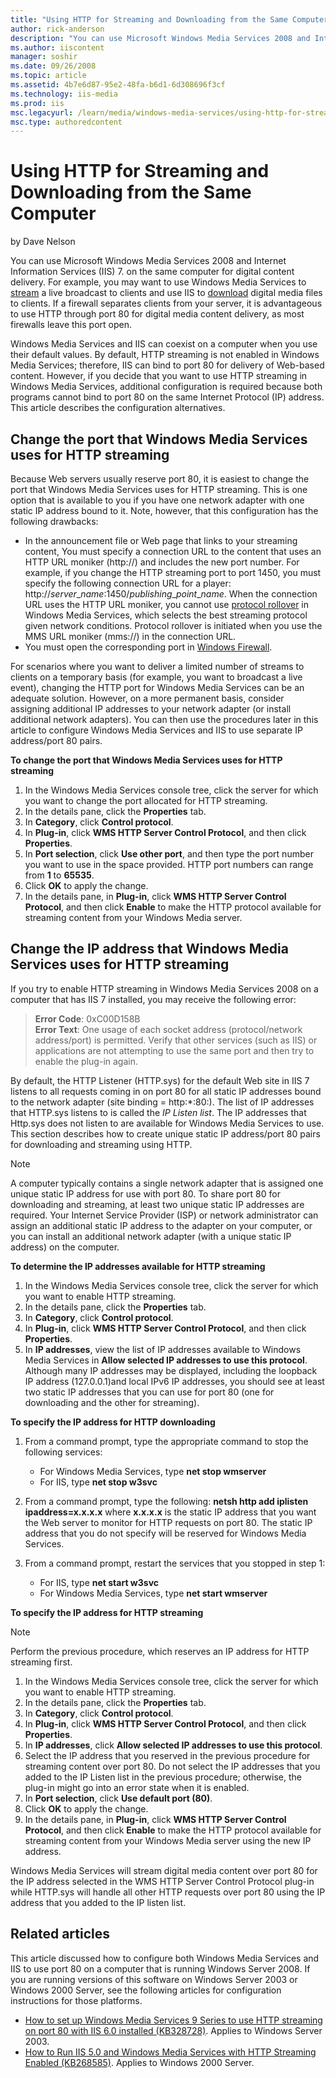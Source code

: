 ```yaml
---
title: "Using HTTP for Streaming and Downloading from the Same Computer | Microsoft Docs"
author: rick-anderson
description: "You can use Microsoft Windows Media Services 2008 and Internet Information Services (IIS) 7. on the same computer for digital content delivery. For example,..."
ms.author: iiscontent
manager: soshir
ms.date: 09/26/2008
ms.topic: article
ms.assetid: 4b7e6d87-95e2-48fa-b6d1-6d308696f3cf
ms.technology: iis-media
ms.prod: iis
msc.legacyurl: /learn/media/windows-media-services/using-http-for-streaming-and-downloading-from-the-same-computer
msc.type: authoredcontent
---
```

Using HTTP for Streaming and Downloading from the Same Computer
====================
by Dave Nelson

You can use Microsoft Windows Media Services 2008 and Internet Information Services (IIS) 7. on the same computer for digital content delivery. For example, you may want to use Windows Media Services to [stream](windows-media-server-or-web-server.md#wms) a live broadcast to clients and use IIS to [download](windows-media-server-or-web-server.md#download) digital media files to clients. If a firewall separates clients from your server, it is advantageous to use HTTP through port 80 for digital media content delivery, as most firewalls leave this port open.

Windows Media Services and IIS can coexist on a computer when you use their default values. By default, HTTP streaming is not enabled in Windows Media Services; therefore, IIS can bind to port 80 for delivery of Web-based content. However, if you decide that you want to use HTTP streaming in Windows Media Services, additional configuration is required because both programs cannot bind to port 80 on the same Internet Protocol (IP) address. This article describes the configuration alternatives.

## Change the port that Windows Media Services uses for HTTP streaming

Because Web servers usually reserve port 80, it is easiest to change the port that Windows Media Services uses for HTTP streaming. This is one option that is available to you if you have one network adapter with one static IP address bound to it. Note, however, that this configuration has the following drawbacks:

- In the announcement file or Web page that links to your streaming content, You must specify a connection URL to the content that uses an HTTP URL moniker (http://) and includes the new port number. For example, if you change the HTTP streaming port to port 1450, you must specify the following connection URL for a player: http://<em>server</em>\_*name*:1450/*publishing*\_*point*\_*name*. When the connection URL uses the HTTP URL moniker, you cannot use [protocol rollover](https://technet.microsoft.com/en-us/library/cc771761.aspx) in Windows Media Services, which selects the best streaming protocol given network conditions. Protocol rollover is initiated when you use the MMS URL moniker (mms://) in the connection URL.
- You must open the corresponding port in [Windows Firewall](https://technet.microsoft.com/en-us/network/bb545423.aspx).

For scenarios where you want to deliver a limited number of streams to clients on a temporary basis (for example, you want to broadcast a live event), changing the HTTP port for Windows Media Services can be an adequate solution. However, on a more permanent basis, consider assigning additional IP addresses to your network adapter (or install additional network adapters). You can then use the procedures later in this article to configure Windows Media Services and IIS to use separate IP address/port 80 pairs.

**To change the port that Windows Media Services uses for HTTP streaming**

1. In the Windows Media Services console tree, click the server for which you want to change the port allocated for HTTP streaming.
2. In the details pane, click the **Properties** tab.
3. In **Category**, click **Control protocol**.
4. In **Plug-in**, click **WMS HTTP Server Control Protocol**, and then click **Properties**.
5. In **Port selection**, click **Use other port**, and then type the port number you want to use in the space provided. HTTP port numbers can range from **1** to **65535**.
6. Click **OK** to apply the change.
7. In the details pane, in **Plug-in**, click **WMS HTTP Server Control Protocol**, and then click **Enable** to make the HTTP protocol available for streaming content from your Windows Media server.

<a id="ipaddress"></a>

## Change the IP address that Windows Media Services uses for HTTP streaming

If you try to enable HTTP streaming in Windows Media Services 2008 on a computer that has IIS 7 installed, you may receive the following error:

> **Error Code**: 0xC00D158B  
> **Error Text**: One usage of each socket address (protocol/network address/port) is permitted. Verify that other services (such as IIS) or applications are not attempting to use the same port and then try to enable the plug-in again.


By default, the HTTP Listener (HTTP.sys) for the default Web site in IIS 7 listens to all requests coming in on port 80 for all static IP addresses bound to the network adapter (site binding = http:\*:80:). The list of IP addresses that HTTP.sys listens to is called the *IP Listen list*. The IP addresses that Http.sys does not listen to are available for Windows Media Services to use. This section describes how to create unique static IP address/port 80 pairs for downloading and streaming using HTTP.

> [!NOTE]
> A computer typically contains a single network adapter that is assigned one unique static IP address for use with port 80. To share port 80 for downloading and streaming, at least two unique static IP addresses are required. Your Internet Service Provider (ISP) or network administrator can assign an additional static IP address to the adapter on your computer, or you can install an additional network adapter (with a unique static IP address) on the computer.

**To determine the IP addresses available for HTTP streaming**

1. In the Windows Media Services console tree, click the server for which you want to enable HTTP streaming.
2. In the details pane, click the **Properties** tab.
3. In **Category**, click **Control protocol**.
4. In **Plug-in**, click **WMS HTTP Server Control Protocol**, and then click **Properties**.
5. In **IP addresses**, view the list of IP addresses available to Windows Media Services in **Allow selected IP addresses to use this protocol**. Although many IP addresses may be displayed, including the loopback IP address (127.0.0.1)and local IPv6 IP addresses, you should see at least two static IP addresses that you can use for port 80 (one for downloading and the other for streaming).

**To specify the IP address for HTTP downloading**

1. From a command prompt, type the appropriate command to stop the following services:  

    - For Windows Media Services, type **net stop wmserver**
    - For IIS, type **net stop w3svc**
2. From a command prompt, type the following: **netsh http add iplisten ipaddress=x.x.x.x** where **x.x.x.x** is the static IP address that you want the Web server to monitor for HTTP requests on port 80. The static IP address that you do not specify will be reserved for Windows Media Services.
3. From a command prompt, restart the services that you stopped in step 1:  

    - For IIS, type **net start w3svc**
    - For Windows Media Services, type **net start wmserver**

**To specify the IP address for HTTP streaming**

> [!NOTE]
> Perform the previous procedure, which reserves an IP address for HTTP streaming first.

1. In the Windows Media Services console tree, click the server for which you want to enable HTTP streaming.
2. In the details pane, click the **Properties** tab.
3. In **Category**, click **Control protocol**.
4. In **Plug-in**, click **WMS HTTP Server Control Protocol**, and then click **Properties**.
5. In **IP addresses**, click **Allow selected IP addresses to use this protocol**.
6. Select the IP address that you reserved in the previous procedure for streaming content over port 80. Do not select the IP addresses that you added to the IP Listen list in the previous procedure; otherwise, the plug-in might go into an error state when it is enabled.
7. In **Port selection**, click **Use default port (80)**.
8. Click **OK** to apply the change.
9. In the details pane, in **Plug-in**, click **WMS HTTP Server Control Protocol**, and then click **Enable** to make the HTTP protocol available for streaming content from your Windows Media server using the new IP address.

Windows Media Services will stream digital media content over port 80 for the IP address selected in the WMS HTTP Server Control Protocol plug-in while HTTP.sys will handle all other HTTP requests over port 80 using the IP address that you added to the IP listen list.

<a id="related"></a>

## Related articles

This article discussed how to configure both Windows Media Services and IIS to use port 80 on a computer that is running Windows Server 2008. If you are running versions of this software on Windows Server 2003 or Windows 2000 Server, see the following articles for configuration instructions for those platforms.

- [How to set up Windows Media Services 9 Series to use HTTP streaming on port 80 with IIS 6.0 installed (KB328728)](https://technet.microsoft.com/en-us/network/bb545423.aspx). Applies to Windows Server 2003.
- [How to Run IIS 5.0 and Windows Media Services with HTTP Streaming Enabled (KB268585)](https://support.microsoft.com/kb/268585/). Applies to Windows 2000 Server.